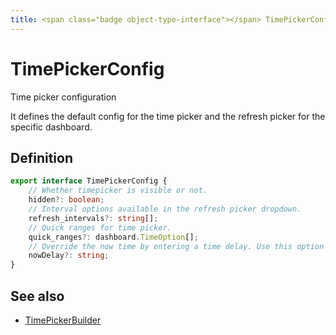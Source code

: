 ```yaml
---
title: <span class="badge object-type-interface"></span> TimePickerConfig
---
```

# <span class="badge object-type-interface"></span> TimePickerConfig

Time picker configuration

It defines the default config for the time picker and the refresh picker for the specific dashboard.

## Definition

```typescript
export interface TimePickerConfig {
	// Whether timepicker is visible or not.
	hidden?: boolean;
	// Interval options available in the refresh picker dropdown.
	refresh_intervals?: string[];
	// Quick ranges for time picker.
	quick_ranges?: dashboard.TimeOption[];
	// Override the now time by entering a time delay. Use this option to accommodate known delays in data aggregation to avoid null values.
	nowDelay?: string;
}

```
## See also

 * <span class="badge builder"></span> [TimePickerBuilder](./builder-TimePickerBuilder.md)
